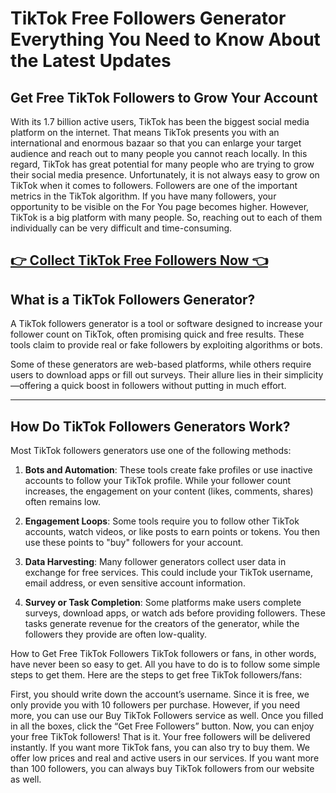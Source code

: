 # TikTok Free Followers Generator Everything You Need to Know About the Latest Updates

## Get Free TikTok Followers to Grow Your Account
With its 1.7 billion active users, TikTok has been the biggest social media platform on the internet. That means TikTok presents you with an international and enormous bazaar so that you can enlarge your target audience and reach out to many people you cannot reach locally. In this regard, TikTok has great potential for many people who are trying to grow their social media presence. 
Unfortunately, it is not always easy to grow on TikTok when it comes to followers. Followers are one of the important metrics in the TikTok algorithm. If you have many followers, your opportunity to be visible on the For You page becomes higher. However, TikTok is a big platform with many people. So, reaching out to each of them individually can be very difficult and time-consuming.

## [👉 Collect TikTok Free Followers Now 👈](https://besteventtoday.com/t/tiktok/)

## **What is a TikTok Followers Generator?**

A TikTok followers generator is a tool or software designed to increase your follower count on TikTok, often promising quick and free results. These tools claim to provide real or fake followers by exploiting algorithms or bots.

Some of these generators are web-based platforms, while others require users to download apps or fill out surveys. Their allure lies in their simplicity—offering a quick boost in followers without putting in much effort.

---

## **How Do TikTok Followers Generators Work?**

Most TikTok followers generators use one of the following methods:

1. **Bots and Automation**: 
   These tools create fake profiles or use inactive accounts to follow your TikTok profile. While your follower count increases, the engagement on your content (likes, comments, shares) often remains low.

2. **Engagement Loops**:
   Some tools require you to follow other TikTok accounts, watch videos, or like posts to earn points or tokens. You then use these points to "buy" followers for your account.

3. **Data Harvesting**:
   Many follower generators collect user data in exchange for free services. This could include your TikTok username, email address, or even sensitive account information.

4. **Survey or Task Completion**:
   Some platforms make users complete surveys, download apps, or watch ads before providing followers. These tasks generate revenue for the creators of the generator, while the followers they provide are often low-quality.

How to Get Free TikTok Followers
TikTok followers or fans, in other words, have never been so easy to get. All you have to do is to follow some simple steps to get them. Here are the steps to get free TikTok followers/fans:

First, you should write down the account’s username.
Since it is free, we only provide you with 10 followers per purchase. However, if you need more, you can use our Buy TikTok Followers service as well.
Once you filled in all the boxes, click the “Get Free Followers” button.
Now, you can enjoy your free TikTok followers!
That is it. Your free followers will be delivered instantly. If you want more TikTok fans, you can also try to buy them. We offer low prices and real and active users in our services. If you want more than 100 followers, you can always buy TikTok followers from our website as well.
